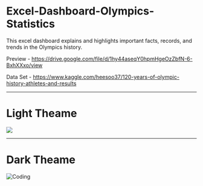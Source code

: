 # Excel-Dashboard-Olympics-Statistics

This excel dashboard explains and highlights important facts, records, and trends in the Olympics history.

Preview - https://drive.google.com/file/d/1hy44aseqY0hpmHgeOzZbfN-6-BxhXXxo/view

Data Set - https://www.kaggle.com/heesoo37/120-years-of-olympic-history-athletes-and-results

<hr>
<h1>Light Theame</h1>
<img align="center" src="https://github.com/QAZIMAAZARSHAD/Excel-Dashboard-Olympics-Statistics/blob/master/Images/Light.jpg?raw=true">

<hr>
<h1>Dark Theame</h1>
<img align="center" alt="Coding" src="https://github.com/QAZIMAAZARSHAD/Excel-Dashboard-Olympics-Statistics/blob/master/Images/Dark.jpg?raw=true">

